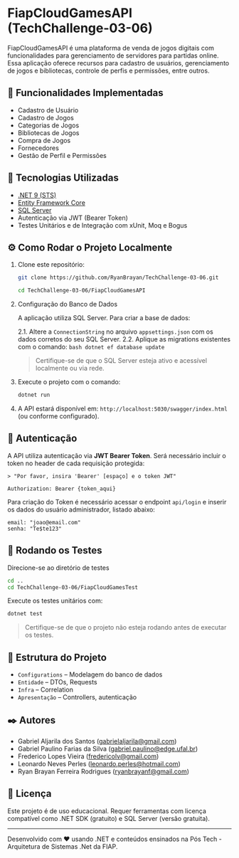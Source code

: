 # FiapCloudGamesAPI (TechChallenge-03-06)

FiapCloudGamesAPI é uma plataforma de venda de jogos digitais com funcionalidades para gerenciamento de servidores para partidas online. Essa aplicação oferece recursos para cadastro de usuários, gerenciamento de jogos e bibliotecas, controle de perfis e permissões, entre outros.

## 📌 Funcionalidades Implementadas

- Cadastro de Usuário
- Cadastro de Jogos
- Categorias de Jogos
- Bibliotecas de Jogos
- Compra de Jogos
- Fornecedores
- Gestão de Perfil e Permissões

## 🚀 Tecnologias Utilizadas

- [.NET 9 (STS)](https://dotnet.microsoft.com/)
- [Entity Framework Core](https://learn.microsoft.com/ef/core/)
- [SQL Server](https://www.microsoft.com/sql-server)
- Autenticação via JWT (Bearer Token)
- Testes Unitários e de Integração com xUnit, Moq e Bogus

## ⚙️ Como Rodar o Projeto Localmente

1. Clone este repositório:
    ```bash
    git clone https://github.com/RyanBrayan/TechChallenge-03-06.git

    cd TechChallenge-03-06/FiapCloudGamesAPI
    ```

2. Configuração do Banco de Dados
    
   A aplicação utiliza SQL Server. Para criar a base de dados:
        
    2.1. Altere a `ConnectionString` no arquivo `appsettings.json` com os dados corretos do seu SQL Server.
    2.2. Aplique as migrations existentes com o comando:
       ```bash
       dotnet ef database update
       ```
   
     > Certifique-se de que o SQL Server esteja ativo e acessível localmente ou via rede.

3. Execute o projeto com o comando:
    ```bash
    dotnet run
    ```

4. A API estará disponível em: `http://localhost:5030/swagger/index.html` (ou conforme configurado).

## 🔐 Autenticação

A API utiliza autenticação via **JWT Bearer Token**. Será necessário incluir o token no header de cada requisição protegida:

```
> "Por favor, insira 'Bearer' [espaço] e o token JWT"

Authorization: Bearer {token_aqui}

```

Para criação do Token é necessário acessar o endpoint `api/login` e inserir os dados do usuário administrador, listado abaixo:
```
email: "joao@email.com"
senha: "Te$te123"
```

## 🧪 Rodando os Testes

Direcione-se ao diretório de testes
```bash
cd ..
cd TechChallenge-03-06/FiapCloudGamesTest
```
Execute os testes unitários com:
```bash
dotnet test
```

> Certifique-se de que o projeto não esteja rodando antes de executar os testes.

## 📂 Estrutura do Projeto

- `Configurations` – Modelagem do banco de dados
- `Entidade` – DTOs, Requests
- `Infra` – Correlation
- `Apresentação` – Controllers, autenticação

## ✒️ Autores

- Gabriel Aljarila dos Santos (gabrielaljarila@gmail.com)
- Gabriel Paulino Farias da Silva (gabriel.paulino@edge.ufal.br)
- Frederico Lopes Vieira (fredericolv@gmail.com)
- Leonardo Neves Perles (leonardo.perles@hotmail.com)
- Ryan Brayan Ferreira Rodrigues (ryanbrayanf@gmail.com)

## 📄 Licença

Este projeto é de uso educacional. Requer ferramentas com licença compatível como .NET SDK (gratuito) e SQL Server (versão gratuita).


---

Desenvolvido com ❤️ usando .NET e conteúdos ensinados na Pós Tech - Arquitetura de Sistemas .Net da FIAP.

